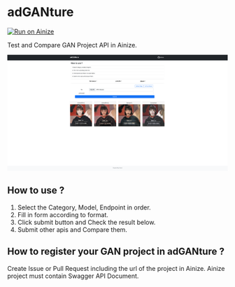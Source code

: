 # adGANture

[![Run on Ainize](https://ainize.ai/images/run_on_ainize_button.svg)](https://api-ad-ga-nture-dev2l0per.endpoint.ainize.ai/)<br>

Test and Compare GAN Project API in Ainize.

<img width="1024" alt="logo" src="https://raw.githubusercontent.com/dev2l0per/adGANture/api/public/gitdemo.png">

## How to use ?

1. Select the Category, Model, Endpoint in order.
2. Fill in form according to format.
3. Click submit button and Check the result below.
4. Submit other apis and Compare them.

## How to register your GAN project in adGANture ?

Create Issue or Pull Request including the url of the project in Ainize.
Ainize project must contain Swagger API Document.
